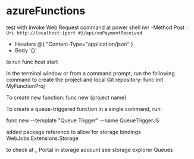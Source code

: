 # azureFunctions

test with Invoke Web Request command at power shell
iwr -Method Post `-Uri http://localhost:{port #}/api/onPaymentReceived`

- Headers @{ "Content-Type="application/json" }
- Body '{}'

to run
func host start

In the terminal window or from a command prompt, run the following command to create the project and local Git repository:
func init MyFunctionProj

To create new function:
func new {project name}

To create a queue-triggered function in a single command, run:

func new --template "Queue Trigger" --name QueueTriggerJS

added package reference to allow for storage bindings
WebJobs.Extensions.Storage

to check at \_ Portal
in storage account
see storage explorer
Queues
